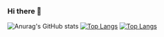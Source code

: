 ### Hi there 👋


![Anurag's GitHub stats](https://github-readme-stats.vercel.app/api?username=Phu0903&show_icons=true&theme=synthwave)
[![Top Langs](https://github-readme-stats.vercel.app/api/top-langs/?username=Phu0903&layout=dark)](https://github.com/anuraghazra/github-readme-stats)
[![Top Langs](https://github-readme-stats.vercel.app/api/top-langs/?username=Phu0903)](https://github.com/anuraghazra/github-readme-stats)



